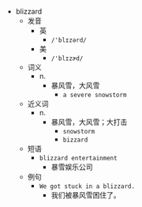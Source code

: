 - blizzard
  - 发音
    - 英
      - `/'blɪzərd/`
    - 美
      - `/'blɪzɚd/`
  - 词义
    - n.
      - 暴风雪，大风雪
        - `a severe snowstorm`
  - 近义词
    - n.
      - 暴风雪，大风雪；大打击
        - `snowstorm`
        - `bizzard`
  - 短语
    - `blizzard entertainment`
      - 暴雪娱乐公司 
  - 例句
    - `We got stuck in a blizzard.`
      - 我们被暴风雪困住了。

